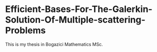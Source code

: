 # Efficient-Bases-For-The-Galerkin-Solution-Of-Multiple-scattering-Problems
This is my thesis in Bogazici Mathematics MSc.
